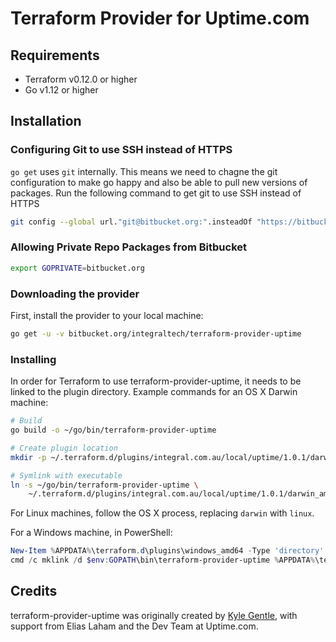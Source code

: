 # Terraform Provider for Uptime.com
## Requirements
* Terraform v0.12.0 or higher
* Go v1.12 or higher

## Installation
### Configuring Git to use SSH instead of HTTPS
`go get` uses `git` internally. This means we need to chagne the git configuration to make go happy and also be able to pull new versions of packages. Run the following command to get git to use SSH instead of HTTPS

```bash
git config --global url."git@bitbucket.org:".insteadOf "https://bitbucket.org/"
```

### Allowing Private Repo Packages from Bitbucket
```bash
export GOPRIVATE=bitbucket.org
```

### Downloading the provider
First, install the provider to your local machine:
```bash
go get -u -v bitbucket.org/integraltech/terraform-provider-uptime
```

### Installing
In order for Terraform to use terraform-provider-uptime, it needs to be linked to the plugin directory. Example commands for an OS X Darwin machine:

```bash
# Build
go build -o ~/go/bin/terraform-provider-uptime

# Create plugin location
mkdir -p ~/.terraform.d/plugins/integral.com.au/local/uptime/1.0.1/darwin_amd64/

# Symlink with executable
ln -s ~/go/bin/terraform-provider-uptime \
    ~/.terraform.d/plugins/integral.com.au/local/uptime/1.0.1/darwin_amd64/terraform-provider-uptime
```

For Linux machines, follow the OS X process, replacing `darwin` with `linux`.

For a Windows machine, in PowerShell:
```powershell
New-Item %APPDATA%\terraform.d\plugins\windows_amd64 -Type 'directory' -Force
cmd /c mklink /d $env:GOPATH\bin\terraform-provider-uptime %APPDATA%\terraform.d\plugins\windows_amd64\terraform-provider-uptime
```

## Credits
terraform-provider-uptime was originally created by [Kyle Gentle](https://github.com/kylegentle), with support from Elias Laham and the Dev Team at Uptime.com.
